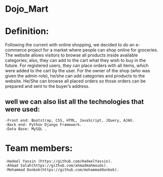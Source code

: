 # Dojo_Mart

# Definition:
  Following the current with online shopping, we decided to do an e-commerce project for a market where people can shop online for groceries. 
  The website allows visitors to browse all products inside available categories; also, they can add to the cart what they wish to buy in the future.
  For registered users, they can place orders with all items, which were added to the cart by the user.
  For the owner of the shop (who was given the admin role), he/she can add categories and products to the website.
  He/She can browse all placed orders so those orders can be prepared and sent to the buyer’s address.
  
  ## well we can also list all the technologies that were used:
    -Front end: Bootstrap, CSS, HTML, JavaScript, JQuery, AJAX.
    -Back end: Python Django Framework.
    -Data Base: MySQL .
    
 # Team members:
    -Hadeel Yassin (https://github.com/HadeelYassin).
    -Ahmad Salah(https://github.com/ahmadmahmouds).
    -Mohammad Donbok(https://github.com/mohammaddonbok).
